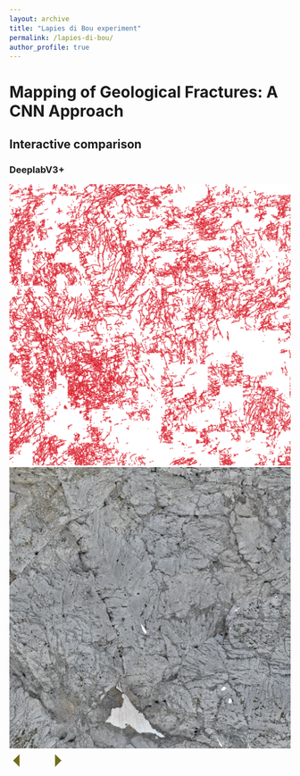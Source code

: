 ```yaml
---
layout: archive
title: "Lapies di Bou experiment"
permalink: /lapies-di-bou/
author_profile: true
---
```


# Mapping of Geological Fractures: A CNN Approach

## Interactive comparison

<!-- Credits: https://img-comparison-slider.sneas.io/examples.html -->
<script defer src="https://cdn.jsdelivr.net/npm/img-comparison-slider@8/dist/index.js"></script>
<link rel="stylesheet" href="https://cdn.jsdelivr.net/npm/img-comparison-slider@8/dist/styles.css" />

<style>
    .slider-example-focus:focus {
        outline: none;
        box-shadow: 0px 0px 15px 5px #736D1A;
    }
</style>

### DeeplabV3+

<img-comparison-slider class="slider-example-focus">
    <img slot="first" src="../_data/lapies-di-bou/ortho-ldb-z1-deeplabpredic-only.png" />
    <img slot="second" src="../_data/lapies-di-bou/ortho-ldb-z1-.png" />
    <svg slot="handle" xmlns="http://www.w3.org/2000/svg" width="100" viewBox="-8 -3 16 6">
        <path stroke="#fff" d="M -5 -2 L -7 0 L -5 2 M -5 -2 L -5 2 M 5 -2 L 7 0 L 5 2 M 5 -2 L 5 2" stroke-width="1" fill="#736D1A" vector-effect="non-scaling-stroke"></path>
    </svg>
</img-comparison-slider>
